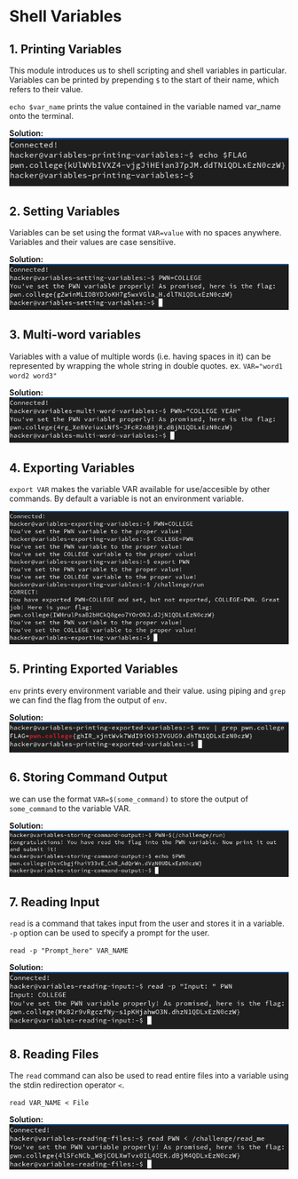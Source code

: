 # Shell Variables

## 1. Printing Variables

This module introduces us to shell scripting and shell variables in particular. Variables can be printed by prepending `$` to the start of their name, which refers to their value.

`echo $var_name` prints the value contained in the variable named var_name onto the terminal.

**Solution:**
![alt text](images/image-17.png)

## 2. Setting Variables

Variables can be set using the format `VAR=value` with no spaces anywhere. Variables and their values are case sensitiive.

**Solution:**
![alt text](images/image-18.png)

## 3. Multi-word variables

Variables with a value of multiple words (i.e. having spaces in it) can be represented by wrapping the whole string in double quotes.
ex. `VAR="word1 word2 word3"`

**Solution:**
![alt text](images/image-19.png)

## 4. Exporting Variables

`export VAR` makes the variable VAR available for use/accesible by other commands. By default a variable is not an environment variable.

![alt text](images/image-20.png)

## 5. Printing Exported Variables

`env` prints every environment variable and their value. using piping and `grep` we can find the flag from the output of `env`.

**Solution:**
![alt text](images/image-21.png)

## 6. Storing Command Output

we can use the format `VAR=$(some_command)` to store the output of `some_command` to the variable VAR.

**Solution:**
![alt text](images/image-22.png)

## 7. Reading Input

`read` is a command that takes input from the user and stores it in a variable. `-p` option can be used to specify a prompt for the user. 

`read -p "Prompt_here" VAR_NAME`

**Solution:**
![alt text](images/image-23.png)

## 8. Reading Files

The `read` command can also be used to read entire files into a variable using the stdin redirection operator `<`.

`read VAR_NAME < File`

**Solution:**
![alt text](images/image-24.png)

